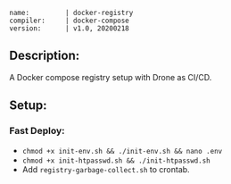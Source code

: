 ```
name:         | docker-registry
compiler:     | docker-compose
version:      | v1.0, 20200218
```

## Description:

A Docker compose registry setup with Drone as CI/CD.

## Setup:
### Fast Deploy:
* `chmod +x init-env.sh && ./init-env.sh && nano .env`
* `chmod +x init-htpasswd.sh && ./init-htpasswd.sh`
* Add `registry-garbage-collect.sh` to crontab.
